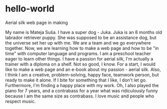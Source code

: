 # hello-world
Aerial silk web page in making 

My name is Mateja Suša. I have a super dog - Juka. Juka is an 8 months old labrador retriever puppy. She was supposed to be an assistance dog, but the universe set her up with me. We are a team and we go everywhere together. Now, we are learning how to make a web page and how to be "in time" with computer language and programs. I am a preschool teacher eager to learn other things. I have a passion for aerial silk, I'm actually a trainer with a diploma on a shelf. Not so good, I know. For a start, I would like to make a web page and an e-book about my passion - aerial silk. Also, I think I am a creative, problem-solving, happy face, teamwork person, but ready to make it alone. If I bite for something that I like, I don't let go. Furthermore, I'm finding a happy place with my work. Oh, I also played the piano for 7 years, and a contrabass for a year what was ridiculously funny because I am the same size as contrabass. I love music and people who respect music.

